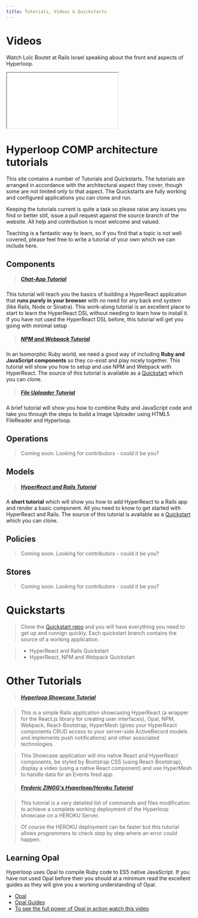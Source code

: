```yaml
---
title: Tutorials, Videos & Quickstarts
---
```

# Videos

Watch Loïc Boutet at Rails Israel speaking about the front end aspects of Hyperloop.

<div class="embed-responsive embed-responsive-16by9">
  <iframe class="embed-responsive-item" src="//www.youtube.com/embed/OiybfzRlNdg?rel=0" allowfullscreen></iframe>
</div>

# Hyperloop COMP architecture tutorials

This site contains a number of Tutorials and Quickstarts. The tutorials are arranged in accordance with the architectural aspect they cover, though some are not limited only to that aspect. The Quickstarts are fully working and configured applications you can clone and run.

Keeping the tutorials current is quite a task so please raise any issues you find or better still, issue a pull request against the source branch of the website. All help and contribution is most welcome and valued.

Teaching is a fantastic way to learn, so if you find that a topic is not well covered, please feel free to write a tutorial of your own which we can include here.

## Components

> ##### [Chat-App Tutorial](/tutorials/chat_app)
This tutorial will teach you the basics of building a HyperReact application that **runs purely in your browser** with no need for any back end system (like Rails, Node or Sinatra).
This work-along tutorial is an excellent place to start to learn the HyperReact DSL without needing to learn how to install it. If you have not used the HyperReact DSL before, this tutorial will get you going with minimal setup

> ##### [NPM and Webpack Tutorial](/tutorials/hyperreact_with_webpack)
In an Isomorphic Ruby world, we need a good way of including **Ruby and JavaScript components** so they co-exist and play nicely together.
This tutorial will show you how to setup and use NPM and Webpack with HyperReact.
The source of this tutorial is available as a [Quickstart](https://github.com/ruby-hyperloop/quickstart) which you can clone.

> ##### [File Uploader Tutorial](/tutorials/file_uploader)
A brief tutorial will show you how to combine Ruby and JavaScript code and take you through the steps to build a Image Uploader using HTML5 FileReader and Hyperloop.

## Operations

> Coming soon. Looking for contributors - could it be you?

## Models

> ##### [HyperReact and Rails Tutorial](/tutorials/hyperreact_with_rails)
A **short tutorial** which will show you how to add HyperReact to a Rails app and render a basic component. All you need to know to get started with HyperReact and Rails.
The source of this tutorial is available as a  [Quickstart](https://github.com/ruby-hyperloop/quickstart) which you can clone.

## Policies

> Coming soon. Looking for contributors - could it be you?

## Stores

> Coming soon. Looking for contributors - could it be you?

# Quickstarts

> Clone the [Quickstart repo](https://github.com/ruby-hyperloop/quickstart) and you will have everything you need to get up and runnign quickly. Each quickstart branch contains the source of a working application.

> + HyperReact and Rails Quickstart
> + HyperReact, NPM and Webpack Quickstart

# Other Tutorials

> ##### [Hyperloop Showcase Tutorial](https://github.com/fzingg/hyperloop-showcase)

> This is a simple Rails application showcasing HyperReact (a wrapper for the React.js library for creating user interfaces), Opal, NPM, Webpack, React-Bootstrap, HyperMesh (gives your HyperReact components CRUD access to your server-side ActiveRecord models and implements push notifications) and other associated technologies.

> This Showcase application will mix native React and HyperReact components, be styled by Bootstrap CSS (using React-Bootstrap), display a video (using a native React component) and use HyperMesh to handle data for an Events feed app.

> ##### [Frederic ZINGG's Hyperloop/Heroku Tutorial](https://github.com/fzingg/hyperloop-showcase-heroku)

> This tutorial is a very detailed list of commands and files modification to achieve a complete working deployment of the Hyperloop showcase on a HEROKU Server.

> Of course the HEROKU deployment can be faster but this tutorial allows programmers to check step by step where an error could happen.


## Learning Opal

Hyperloop uses Opal to compile Ruby code to ES5 native JavaScript. If you have not used Opal before then you should at a minimum read the excellent guides as they will give you a working understanding of Opal.

+ [Opal](http://opalrb.org/)
+ [Opal Guides](http://opalrb.org/docs/guides/v0.9.2/index.html)
+ [To see the full power of Opal in action watch this video](https://www.youtube.com/watch?v=vhIrrlcWphU)
